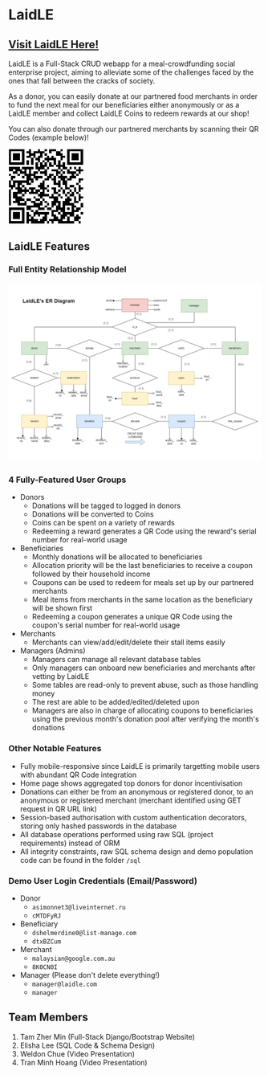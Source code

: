 # LaidLE

## [Visit LaidLE Here!](https://laidle.herokuapp.com/ "The LaidLE Website")

LaidLE is a Full-Stack CRUD webapp for a meal-crowdfunding social enterprise project, aiming to alleviate some of the challenges faced by the ones that fall between the cracks of society. 

As a donor, you can easily donate at our partnered food merchants in order to fund the next meal for our beneficiaries either anonymously or as a LaidLE member and collect LaidLE Coins to redeem rewards at our shop!

You can also donate through our partnered merchants by scanning their QR Codes (example below)!

![Western Stall's QR Code](static/QR_donate_from_western_stall.png)

## LaidLE Features
### Full Entity Relationship Model
![ER Model](sql/ERModel.jpg)

### 4 Fully-Featured User Groups
* Donors
  * Donations will be tagged to logged in donors
  * Donations will be converted to Coins
  * Coins can be spent on a variety of rewards
  * Redeeming a reward generates a QR Code using the reward's serial number for real-world usage
* Beneficiaries
  * Monthly donations will be allocated to beneficiaries
  * Allocation priority will be the last beneficiaries to receive a coupon followed by their household income
  * Coupons can be used to redeem for meals set up by our partnered merchants
  * Meal items from merchants in the same location as the beneficiary will be shown first
  * Redeeming a coupon generates a unique QR Code using the coupon's serial number for real-world usage
* Merchants
  * Merchants can view/add/edit/delete their stall items easily
* Managers (Admins)
  * Managers can manage all relevant database tables
  * Only managers can onboard new beneficiaries and merchants after vetting by LaidLE
  * Some tables are read-only to prevent abuse, such as those handling money
  * The rest are able to be added/edited/deleted upon
  * Managers are also in charge of allocating coupons to beneficiaries using the previous month's donation pool after verifying the month's donations

### Other Notable Features
* Fully mobile-responsive since LaidLE is primarily targetting mobile users with abundant QR Code integration
* Home page shows aggregated top donors for donor incentivisation
* Donations can either be from an anonymous or registered donor, to an anonymous or registered merchant (merchant identified using GET request in QR URL link)
* Session-based authorisation with custom authentication decorators, storing only hashed passwords in the database
* All database operations performed using raw SQL (project requirements) instead of ORM
* All integrity constraints, raw SQL schema design and demo population code can be found in the folder `/sql`

### Demo User Login Credentials (Email/Password)
* Donor
  * `asimonnet3@liveinternet.ru`
  * `cMTDFyRJ`
* Beneficiary
  * `dshelmerdine0@list-manage.com`
  * `dtxBZCum`
* Merchant
  * `malaysian@google.com.au`
  * `8K0CN0I`
* Manager (Please don't delete everything!)
  * `manager@laidle.com`
  * `manager`

## Team Members
1. Tam Zher Min (Full-Stack Django/Bootstrap Website)
2. Elisha Lee (SQL Code & Schema Design)
3. Weldon Chue (Video Presentation)
4. Tran Minh Hoang (Video Presentation)